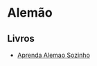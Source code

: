 # Alemão

## Livros
- [Aprenda Alemao Sozinho](https://docs.yandex.ru/docs/view?url=ya-disk-public%3A%2F%2Fe7EOQqGQEBcQxDKZI7nva%2BUuZ01MD1W%2B0bdfDs%2B1XLSw4zeUNkGfboneu5eObB2jq%2FJ6bpmRyOJonT3VoXnDag%3D%3D&name=Aprenda%20Alem%C3%A3o%20Sozinho.pdf)